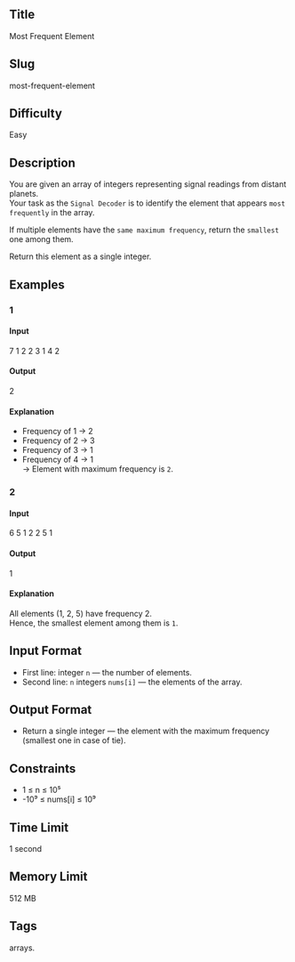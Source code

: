 ## Title

Most Frequent Element 

## Slug

most-frequent-element  

## Difficulty

Easy

## Description

You are given an array of integers representing signal readings from distant planets.  
Your task as the `Signal Decoder` is to identify the element that appears `most frequently` in the array.  

If multiple elements have the `same maximum frequency`, return the `smallest` one among them.  

Return this element as a single integer.  


## Examples

### 1

#### Input

7
1 2 2 3 1 4 2

#### Output
2

#### Explanation


- Frequency of 1 → 2  
- Frequency of 2 → 3  
- Frequency of 3 → 1  
- Frequency of 4 → 1  
→ Element with maximum frequency is `2`.

### 2

#### Input

6
5 1 2 2 5 1

#### Output

1

#### Explanation

All elements (1, 2, 5) have frequency 2.  
Hence, the smallest element among them is `1`.

## Input Format  


- First line: integer `n` — the number of elements.  
- Second line: `n` integers `nums[i]` — the elements of the array. 

## Output Format  

- Return a single integer — the element with the maximum frequency (smallest one in case of tie).  




## Constraints  

- 1 ≤ n ≤ 10⁵  
- -10⁹ ≤ nums[i] ≤ 10⁹    

## Time Limit

1 second

## Memory Limit

512 MB

## Tags

arrays. 
